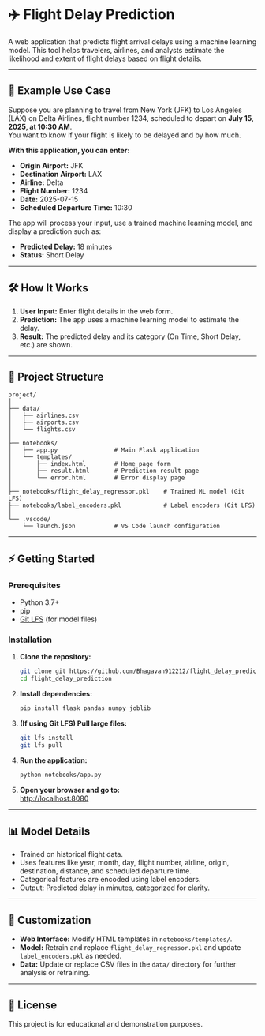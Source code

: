 # ✈️ Flight Delay Prediction

A web application that predicts flight arrival delays using a machine learning model. This tool helps travelers, airlines, and analysts estimate the likelihood and extent of flight delays based on flight details.

---

## 🚀 Example Use Case

Suppose you are planning to travel from New York (JFK) to Los Angeles (LAX) on Delta Airlines, flight number 1234, scheduled to depart on **July 15, 2025, at 10:30 AM**.  
You want to know if your flight is likely to be delayed and by how much.

**With this application, you can enter:**
- **Origin Airport:** JFK
- **Destination Airport:** LAX
- **Airline:** Delta
- **Flight Number:** 1234
- **Date:** 2025-07-15
- **Scheduled Departure Time:** 10:30

The app will process your input, use a trained machine learning model, and display a prediction such as:
- **Predicted Delay:** 18 minutes
- **Status:** Short Delay

---

## 🛠️ How It Works

1. **User Input:** Enter flight details in the web form.
2. **Prediction:** The app uses a machine learning model to estimate the delay.
3. **Result:** The predicted delay and its category (On Time, Short Delay, etc.) are shown.

---

## 📁 Project Structure

```
project/
│
├── data/
│   ├── airlines.csv
│   ├── airports.csv
│   └── flights.csv
│
├── notebooks/
│   ├── app.py                # Main Flask application
│   └── templates/
│       ├── index.html        # Home page form
│       ├── result.html       # Prediction result page
│       └── error.html        # Error display page
│
├── notebooks/flight_delay_regressor.pkl    # Trained ML model (Git LFS)
├── notebooks/label_encoders.pkl            # Label encoders (Git LFS)
│
└── .vscode/
    └── launch.json           # VS Code launch configuration
```

---

## ⚡ Getting Started

### Prerequisites

- Python 3.7+
- pip
- [Git LFS](https://git-lfs.github.com/) (for model files)

### Installation

1. **Clone the repository:**
    ```bash
    git clone git https://github.com/Bhagavan912212/flight_delay_prediction.git
    cd flight_delay_prediction
    ```

2. **Install dependencies:**
    ```bash
    pip install flask pandas numpy joblib
    ```

3. **(If using Git LFS) Pull large files:**
    ```bash
    git lfs install
    git lfs pull
    ```

4. **Run the application:**
    ```bash
    python notebooks/app.py
    ```

5. **Open your browser and go to:**  
   [http://localhost:8080](http://localhost:8080)

---

## 📊 Model Details

- Trained on historical flight data.
- Uses features like year, month, day, flight number, airline, origin, destination, distance, and scheduled departure time.
- Categorical features are encoded using label encoders.
- Output: Predicted delay in minutes, categorized for clarity.

---

## 🧩 Customization

- **Web Interface:** Modify HTML templates in `notebooks/templates/`.
- **Model:** Retrain and replace `flight_delay_regressor.pkl` and update `label_encoders.pkl` as needed.
- **Data:** Update or replace CSV files in the `data/` directory for further analysis or retraining.

---

## 📄 License

This project is for educational and demonstration purposes.
